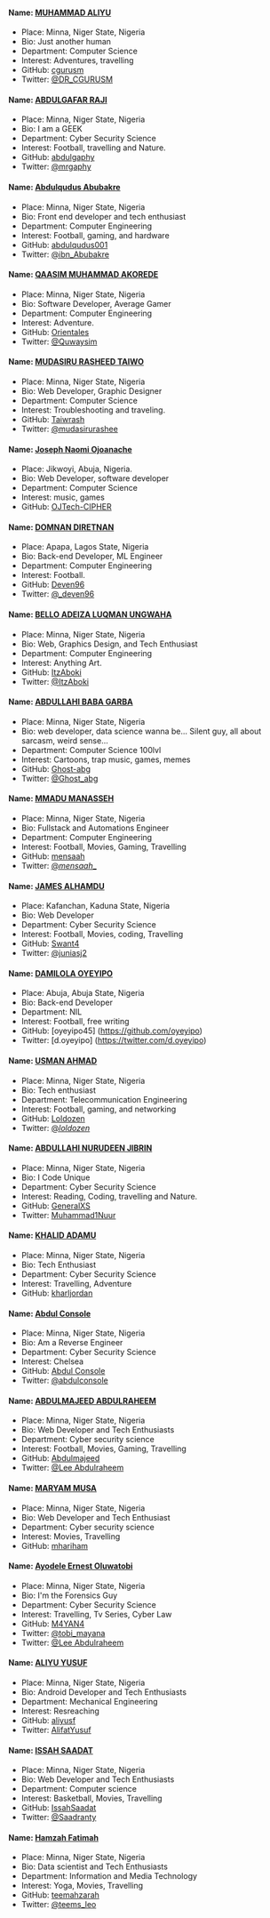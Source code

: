 #### Name: [MUHAMMAD ALIYU](https://github.com/cgurusm) 
- Place: Minna, Niger State, Nigeria
- Bio: Just another human
- Department: Computer Science 
- Interest: Adventures, travelling
- GitHub: [cgurusm](https://github.com/cgurusm )
- Twitter: [@DR_CGURUSM ](https://twitter.com/DR_CGURUSM)

#### Name: [ABDULGAFAR RAJI](https://github.com/abdulgaphy)
- Place: Minna, Niger State, Nigeria
- Bio: I am a GEEK
- Department: Cyber Security Science
- Interest: Football, travelling and Nature.
- GitHub: [abdulgaphy](https://github.com/abdulgaphy)
- Twitter: [@mrgaphy](https://twitter.com/mrgaphy)

#### Name: [Abdulqudus Abubakre](https://github.com/Abdulqudus001)
- Place: Minna, Niger State, Nigeria
- Bio: Front end developer and tech enthusiast
- Department: Computer Engineering
- Interest: Football, gaming, and hardware
- GitHub: [abdulqudus001](https://github.com/Abdulqudus001)
- Twitter: [@ibn_Abubakre](https://twitter.com/ibn_abubakre)

#### Name: [QAASIM MUHAMMAD AKOREDE](https://github.com/Orientales)
- Place: Minna, Niger State, Nigeria
- Bio: Software Developer, Average Gamer
- Department: Computer Engineering
- Interest: Adventure.
- GitHub: [Orientales](https://github.com/Orientales)
- Twitter: [@Quwaysim](https://twitter.com/quwaysim)

#### Name: [MUDASIRU RASHEED TAIWO](https://github.com/Taiwrash)
- Place: Minna, Niger State, Nigeria
- Bio: Web Developer, Graphic Designer
- Department: Computer Science
- Interest: Troubleshooting and traveling.
- GitHub: [Taiwrash](https://github.com/Taiwrash)
- Twitter: [@mudasirurashee](https://twitter.com/Mudasirurashee1)

#### Name: [Joseph Naomi Ojoanache](https://github.com/OJTech-CIPHER)
- Place: Jikwoyi, Abuja, Nigeria.
- Bio: Web Developer, software developer
- Department: Computer Science
- Interest: music, games
- GitHub: [OJTech-CIPHER](https://github.com/OJTech-CIPHER)

#### Name: [DOMNAN DIRETNAN](https://diretnandomnan.webnode.com)
- Place: Apapa, Lagos State, Nigeria
- Bio: Back-end Developer, ML Engineer
- Department: Computer Engineering
- Interest: Football.
- GitHub: [Deven96](https://github.com/deven96)
- Twitter: [@_deven96](https://twitter.com/_deven96)

#### Name: [BELLO ADEIZA LUQMAN UNGWAHA](https://github.com/ItzAboki)
- Place: Minna, Niger State, Nigeria
- Bio: Web, Graphics Design, and Tech Enthusiast
- Department: Computer Engineering
- Interest: Anything Art.
- GitHub: [ItzAboki](https://github.com/ItzAboki)
- Twitter: [@ItzAboki](https://twitter.com/ItzAboki)

#### Name: [ABDULLAHI BABA GARBA](https://github.com/Ghost-abg)
- Place: Minna, Niger State, Nigeria
- Bio: web developer, data science wanna be... Silent guy, all about sarcasm, weird sense...
- Department: Computer Science 100lvl
- Interest: Cartoons, trap music, games, memes
- GitHub: [Ghost-abg](https://github.com/Ghost-abg)
- Twitter: [@Ghost_abg](https://twitter.com/Ghost_abg?s=09)

#### Name: [MMADU MANASSEH  ](https://github.com/mensaah)
- Place: Minna, Niger State, Nigeria
- Bio: Fullstack and Automations Engineer
- Department: Computer Engineering
- Interest: Football, Movies, Gaming, Travelling
- GitHub: [mensaah](https://github.com/mensaah)
- Twitter: [@_mensaah__](https://twitter.com/_mensaah__)

#### Name: [JAMES ALHAMDU  ](https://github.com/Swant4)
- Place: Kafanchan, Kaduna State, Nigeria
- Bio: Web Developer 
- Department: Cyber Security Science
- Interest: Football, Movies, coding, Travelling
- GitHub: [Swant4](https://github.com/Swan4)
- Twitter: [@juniasj2](https://twitter.com/juniasj2)

#### Name: [DAMILOLA OYEYIPO](https://github/oyeyipo45)
- Place: Abuja, Abuja State, Nigeria
- Bio: Back-end Developer
- Department: NIL
- Interest: Football, free writing
- GitHub: [oyeyipo45] (https://github.com/oyeyipo)
- Twitter: [d.oyeyipo] (https://twitter.com/d.oyeyipo)

#### Name: [USMAN AHMAD](https://github.com/Loldozen)
- Place: Minna, Niger State, Nigeria
- Bio: Tech enthusiast
- Department: Telecommunication Engineering
- Interest: Football, gaming, and networking
- GitHub: [Loldozen](https://github.com/Loldozen)
- Twitter: [@_loldozen_](https://twitter.com/_loldozen_)

#### Name: [ABDULLAHI NURUDEEN JIBRIN](https://github.com/abdulgaphy)
- Place: Minna, Niger State, Nigeria
- Bio: I Code Unique
- Department: Cyber Security Science
- Interest: Reading, Coding, travelling and Nature.
- GitHub: [GeneralXS](https://github.com/GeneralXS)
- Twitter: [Muhammad1Nuur](https://twitter.com/Muhammad1Nuur)

#### Name: [KHALID ADAMU](https://github.com/kharljordan)
- Place: Minna, Niger State, Nigeria
- Bio: Tech Enthusiast
- Department: Cyber Security Science
- Interest: Travelling, Adventure
- GitHub: [kharljordan](https://github.com/kharljordan)

#### Name: [Abdul Console](https://github.com/AbdulConsole)
- Place: Minna, Niger State, Nigeria
- Bio: Am a Reverse Engineer
- Department: Cyber Security Science
- Interest: Chelsea
- GitHub: [Abdul Console](https://github.com/AbdulConsole)
- Twitter: [@abdulconsole](https://twitter.com/abdulconsole)

#### Name: [ABDULMAJEED ABDULRAHEEM ](https://github.com/mejtfk)
- Place: Minna, Niger State, Nigeria
- Bio: Web Developer and Tech Enthusiasts
- Department: Cyber security science
- Interest: Football, Movies, Gaming, Travelling
- GitHub: [Abdulmajeed](https://github.com/mejtfk)
- Twitter: [@Lee Abdulraheem](https://twitter.com/mejtfk)

#### Name: [MARYAM MUSA ](https://github.com/mhariham)
- Place: Minna, Niger State, Nigeria
- Bio: Web Developer and Tech Enthusiast
- Department: Cyber security science
- Interest: Movies, Travelling
- GitHub: [mhariham](https://github.com/mhariham)

#### Name: [Ayodele Ernest Oluwatobi](https://github.com/M4YAN4)
- Place: Minna, Niger State, Nigeria
- Bio: I'm the Forensics Guy
- Department: Cyber Security Science
- Interest: Travelling, Tv Series, Cyber Law
- GitHub: [M4YAN4](https://github.com/M4YAN4)
- Twitter: [@tobi_mayana](https://twitter.com/tobi_mayana)
- Twitter: [@Lee Abdulraheem](https://twitter.com/mejtfk)

#### Name: [ALIYU YUSUF ](https://github.com/aliyusf)
- Place: Minna, Niger State, Nigeria
- Bio: Android Developer and Tech Enthusiasts
- Department: Mechanical Engineering
- Interest: Resreaching
- GitHub: [aliyusf](https://github.com/aliyusf)
- Twitter: [AlifatYusuf](https://twitter.com/AlifatYusuf)

#### Name: [ISSAH SAADAT ](https://github.com/mejtfk)
- Place: Minna, Niger State, Nigeria
- Bio: Web Developer and Tech Enthusiasts
- Department: Computer science
- Interest: Basketball, Movies, Travelling
- GitHub: [IssahSaadat](https://github.com/issahsaadat)
- Twitter: [@Saadranty](https://twitter.com/saadranty)

#### Name: [Hamzah Fatimah](https://github.com/teemahzarah)
- Place: Minna, Niger State, Nigeria
- Bio: Data scientist and Tech Enthusiasts
- Department: Information and Media Technology
- Interest: Yoga, Movies, Travelling
- GitHub: [teemahzarah](https://github.com/teemahzarah)
- Twitter: [@teems_leo](https://twitter.com/teems_leo)
